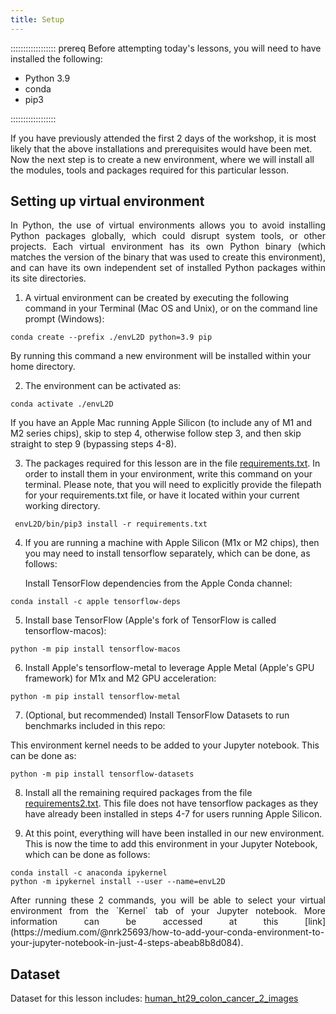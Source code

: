```yaml
---
title: Setup
---
```


:::::::::::::::::: prereq
Before attempting today's lessons, you will need to have installed the following:

- Python 3.9
- conda
- pip3

:::::::::::::::::: 

If you have previously attended the first 2 days of the workshop, it is most likely that the above installations and prerequisites would have been met. Now the next step is to create a new environment, where we will install all the modules, tools and packages required for this particular lesson.

## Setting up virtual environment
<p style='text-align: justify;'>
In Python, the use of virtual environments allows you to avoid installing Python packages globally, which could disrupt system tools, or other projects.  Each virtual environment has its own Python binary (which matches the version of the binary that was used to create this environment), and can have its own independent set of installed Python packages within its site directories.
</p>

1. A virtual environment can be created by executing the following command in your Terminal (Mac OS and Unix), or on the command line prompt (Windows):

```
conda create --prefix ./envL2D python=3.9 pip
```

By running this command a new environment will be installed within your home directory.

2. The environment can be activated as:

```
conda activate ./envL2D 
```
If you have an Apple Mac running Apple Silicon (to include any of M1 and M2 series chips), skip to step 4, otherwise follow step 3, and then skip straight to step 9 (bypassing steps 4-8).

3. The packages required for this lesson are in the file [requirements.txt](data/requirements.txt). In order to install them in your environment, write this command on your terminal. Please note, that you will need to explicitly provide the filepath for your requirements.txt file, or have it located within your current working directory.

```
 envL2D/bin/pip3 install -r requirements.txt
```

4. If you are running a machine with Apple Silicon (M1x or M2 chips), then you may need to install tensorflow separately, which can be done, as follows:
   
   Install TensorFlow dependencies from the Apple Conda channel:

```
conda install -c apple tensorflow-deps
```

5.  Install base TensorFlow (Apple's fork of TensorFlow is called tensorflow-macos):

```
python -m pip install tensorflow-macos
```

6.  Install Apple's tensorflow-metal to leverage Apple Metal (Apple's GPU framework) for M1x and M2 GPU acceleration:

```
python -m pip install tensorflow-metal
```

7. (Optional, but recommended) Install TensorFlow Datasets to run benchmarks included in this repo:

This environment kernel needs to be added to your Jupyter notebook. This can be done as:

```
python -m pip install tensorflow-datasets
```

8. Install all the remaining required packages from the file [requirements2.txt](data/requirements.txt). This file does not have tensorflow packages as they have already been installed in steps 4-7 for users running Apple Silicon.


9. At this point, everything will have been installed in our new environment. This is now the time to add this environment in your Jupyter Notebook, which can be done as follows:

```
conda install -c anaconda ipykernel
python -m ipykernel install --user --name=envL2D
```
<p style='text-align: justify;'>
After running these 2 commands, you will be able to select your virtual environment from the `Kernel` tab of your Jupyter notebook. More information can be accessed at this [link](https://medium.com/@nrk25693/how-to-add-your-conda-environment-to-your-jupyter-notebook-in-just-4-steps-abeab8b8d084).
</p>

## Dataset
Dataset for this lesson includes:
[human_ht29_colon_cancer_2_images](data/human_ht29_colon_cancer_2_images.zip)

